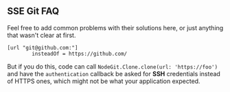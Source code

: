 ## SSE Git FAQ

Feel free to add common problems with their solutions here, or just anything that wasn't clear at first.

```
[url "git@github.com:"]
        insteadOf = https://github.com/
```

But if you do this, code can call `NodeGit.Clone.clone(url: 'https://foo')` and have the `authentication` callback be asked for **SSH** credentials instead of HTTPS ones, which might not be what your application expected.
